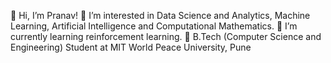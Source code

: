 👋 Hi, I’m Pranav!
👀 I’m interested in Data Science and Analytics, Machine Learning, Artificial Intelligence and Computational Mathematics.
🌱 I’m currently learning reinforcement learning.
🏫 B.Tech (Computer Science and Engineering) Student at MIT World Peace University, Pune
